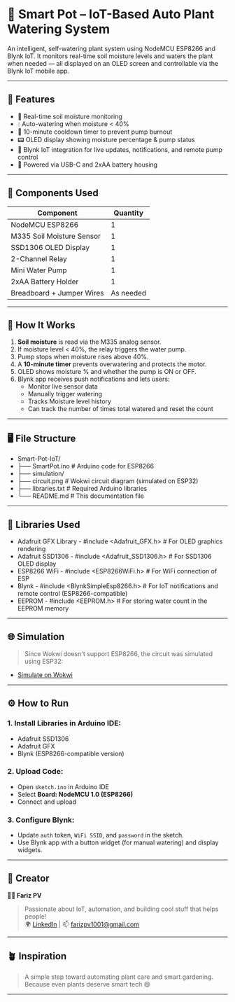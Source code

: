 # 🌱 Smart Pot – IoT-Based Auto Plant Watering System

An intelligent, self-watering plant system using NodeMCU ESP8266 and Blynk IoT. 
It monitors real-time soil moisture levels and waters the plant when needed — all displayed on an OLED screen and controllable via the Blynk IoT mobile app.

---

## 🚀 Features

- 🌿 Real-time soil moisture monitoring
- 💧 Auto-watering when moisture < 40%
- 🔁 10-minute cooldown timer to prevent pump burnout
- 📟 OLED display showing moisture percentage & pump status
- 📲 Blynk IoT integration for live updates, notifications, and remote pump control
- 🔌 Powered via USB-C and 2xAA battery housing

---

## 🔧 Components Used

| Component                 | Quantity |
|---------------------------|----------|
| NodeMCU ESP8266           |    1     |
| M335 Soil Moisture Sensor |    1     |
| SSD1306 OLED Display      |    1     |
| 2-Channel Relay           |    1     |
| Mini Water Pump           |    1     |
| 2xAA Battery Holder       |    1     |
| Breadboard + Jumper Wires | As needed|

---

## 🧠 How It Works

1. **Soil moisture** is read via the M335 analog sensor.
2. If moisture level < 40%, the relay triggers the water pump.
3. Pump stops when moisture rises above 40%.
4. A **10-minute timer** prevents overwatering and protects the motor.
5. OLED shows moisture % and whether the pump is ON or OFF.
6. Blynk app receives push notifications and lets users:
   - Monitor live sensor data
   - Manually trigger watering
   - Tracks Moisture level history
   - Can track the number of times total watered and reset the count

---

## 🖥️ File Structure

- Smart-Pot-IoT/
- ├── SmartPot.ino # Arduino code for ESP8266
- ├── simulation/
-    ├── circuit.png # Wokwi circuit diagram (simulated on ESP32)
- ├── libraries.txt # Required Arduino libraries
- └── README.md # This documentation file

---

## 🔌 Libraries Used

- Adafruit GFX Library - #include <Adafruit_GFX.h>          # For OLED graphics rendering
- Adafruit SSD1306     - #include <Adafruit_SSD1306.h>      # For SSD1306 OLED display
- ESP8266 WiFi	      - #include <ESP8266WiFi.h>           # For WiFi connection of ESP
- Blynk                - #include <BlynkSimpleEsp8266.h>    # For IoT notifications and remote control (ESP8266-compatible)
- EEPROM               - #include <EEPROM.h>                # For storing water count in the EEPROM memory

---

## 🌐 Simulation

> Since Wokwi doesn't support ESP8266, the circuit was simulated using ESP32:
- [Simulate on Wokwi](https://wokwi.com)

---

## ⚙️ How to Run

### 1. Install Libraries in Arduino IDE:
- Adafruit SSD1306
- Adafruit GFX
- Blynk (ESP8266-compatible version)

### 2. Upload Code:
- Open `sketch.ino` in Arduino IDE
- Select **Board: NodeMCU 1.0 (ESP8266)**
- Connect and upload

### 3. Configure Blynk:
- Update `auth` token, `WiFi SSID`, and `password` in the sketch.
- Use Blynk app with a button widget (for manual watering) and display widgets.

---

## 🧠 Creator

**👨‍💻 Fariz PV**  
> Passionate about IoT, automation, and building cool stuff that helps people!  
> 🌍 [LinkedIn](https://www.linkedin.com/in/muhammed-fariz-pv-3b9a22209/) | 📫 farizpv1001@gmail.com

---

## 🪴 Inspiration

> A simple step toward automating plant care and smart gardening. Because even plants deserve smart tech 😄

---

